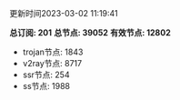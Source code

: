 更新时间2023-03-02 11:19:41

**总订阅: 201**
**总节点: 39052**
**有效节点: 12802**
- trojan节点: 1843
- v2ray节点: 8717
- ssr节点: 254
- ss节点: 1988
